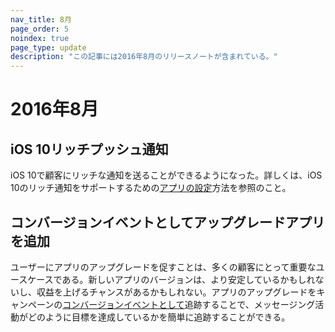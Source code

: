 ```yaml
---
nav_title: 8月
page_order: 5
noindex: true
page_type: update
description: "この記事には2016年8月のリリースノートが含まれている。"
---
```


# 2016年8月

## iOS 10リッチプッシュ通知
iOS 10で顧客にリッチな通知を送ることができるようになった。詳しくは、iOS 10のリッチ通知をサポートするための[アプリの設定]({{site.baseurl}}/developer_guide/platform_integration_guides/swift/push_notifications/integration/#ios-10-rich-notifications)方法を参照のこと。

## コンバージョンイベントとしてアップグレードアプリを追加
ユーザーにアプリのアップグレードを促すことは、多くの顧客にとって重要なユースケースである。新しいアプリのバージョンは、より安定しているかもしれないし、収益を上げるチャンスがあるかもしれない。アプリのアップグレードをキャンペーンの[コンバージョンイベントとして]({{site.baseurl}}/user_guide/engagement_tools/campaigns/testing_and_more/conversion_events/#conversion-events)追跡することで、メッセージング活動がどのように目標を達成しているかを簡単に追跡することができる。
